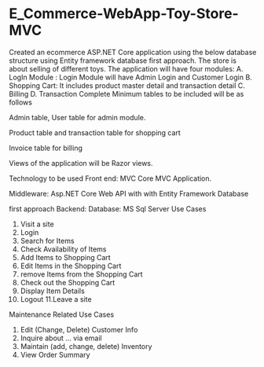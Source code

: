 # E_Commerce-WebApp-Toy-Store-MVC
Created an ecommerce ASP.NET Core application using the below database
structure using Entity framework database first approach. The store is about
selling of different toys.
The application will have four modules:
A. LogIn Module : Login Module will have Admin Login and Customer Login
B. Shopping Cart: It includes product master detail and transaction detail
C. Billing
D. Transaction Complete
Minimum tables to be included will be as follows

Admin table, User table for admin module.

Product table and transaction table for shopping cart

Invoice table for billing

Views of the application will be Razor views.

Technology to be used
Front end: MVC Core MVC Application.

Middleware: Asp.NET Core Web API with with Entity Framework Database

first approach
Backend: Database: MS Sql Server
Use Cases
1. Visit a site
2. Login
3. Search for Items
4. Check Availability of Items
5. Add Items to Shopping Cart
6. Edit Items in the Shopping Cart
7. remove Items from the Shopping Cart
8. Check out the Shopping Cart
9. Display Item Details
10. Logout
11.Leave a site

Maintenance Related Use Cases

1. Edit (Change, Delete) Customer Info
2. Inquire about ... via email
3. Maintain (add, change, delete) Inventory
4. View Order Summary

